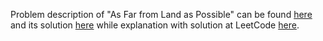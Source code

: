 Problem description of "As Far from Land as Possible" can be found [here](https://leetcode.com/problems/as-far-from-land-as-possible/) and its solution [here](https://github.com/aurimas13/Solutions-To-Problems/blob/main/LeetCode/Java%20Solutions/As%20far%20from%20land%20as%20possible/Solution.java) while explanation with solution at LeetCode [here](https://leetcode.com/problems/as-far-from-land-as-possible/solutions/3166930/java-solution-well-explained/).